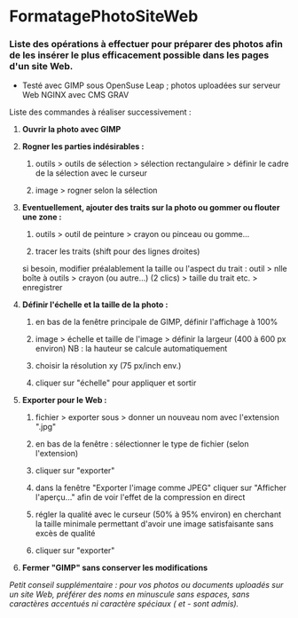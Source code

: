 # FormatagePhotoSiteWeb

### Liste des opérations à effectuer pour préparer des photos afin de les insérer le plus efficacement possible dans les pages d'un site Web.

* Testé avec GIMP sous OpenSuse Leap ; photos uploadées sur serveur Web NGINX avec CMS GRAV

Liste des commandes à réaliser successivement :

1. **Ouvrir la photo avec GIMP**

1. **Rogner les parties indésirables :**

    1. outils > outils de sélection > sélection rectangulaire > définir le cadre de la sélection avec le curseur
    
    1. image > rogner selon la sélection

1. **Eventuellement, ajouter des traits sur la photo ou gommer ou flouter une zone :**

    1. outils > outil de peinture > crayon ou pinceau ou gomme...
    
    1. tracer les traits (shift pour des lignes droites)
    
    si besoin, modifier préalablement la taille ou l'aspect du trait :
    outil > nlle boîte à outils > crayon (ou autre...) (2 clics) > taille du trait etc. > enregistrer

1. **Définir l'échelle et la taille de la photo :**

    1. en bas de la fenêtre principale de GIMP, définir l'affichage à 100%
    
    1. image > échelle et taille de l'image > définir la largeur (400 à 600 px environ)
       NB : la hauteur se calcule automatiquement
       
    1. choisir la résolution xy (75 px/inch env.)
    
    1. cliquer sur "échelle" pour appliquer et sortir

1. **Exporter pour le Web :**

    1. fichier > exporter sous > donner un nouveau nom avec l'extension ".jpg"
    
    1. en bas de la fenêtre : sélectionner le type de fichier (selon l'extension)
    
    1. cliquer sur "exporter"
    
    1. dans la fenêtre "Exporter l'image comme JPEG" cliquer sur "Afficher l'aperçu..."
       afin de voir l'effet de la compression en direct
       
    1. régler la qualité avec le curseur (50% à 95% environ) en cherchant la taille minimale
       permettant d'avoir une image satisfaisante sans excès de qualité
       
    1. cliquer sur "exporter"

1. **Fermer "GIMP" sans conserver les modifications**

_Petit conseil supplémentaire : pour vos photos ou documents uploadés sur un site Web, préférer des noms en minuscule sans espaces, sans caractères accentués ni caractère spéciaux (_ _et - sont admis)._
